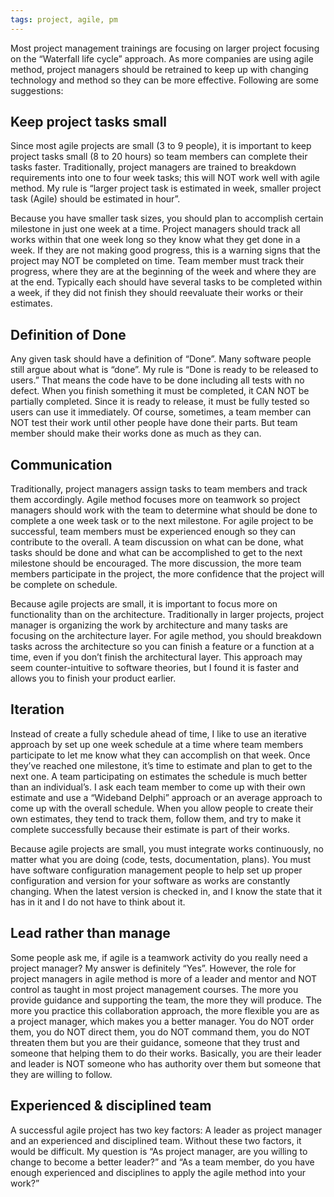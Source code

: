 ```yaml
---
tags: project, agile, pm
---
```


Most project management trainings are focusing on larger project focusing on the
“Waterfall life cycle” approach. As more companies are using agile method,
project managers should be retrained to keep up with changing technology and
method so they can be more effective. Following are some suggestions:

## Keep project tasks small

Since most agile projects are small (3 to 9 people), it is important to keep
project tasks small (8 to 20 hours) so team members can complete their tasks
faster. Traditionally, project managers are trained to breakdown requirements
into one to four week tasks; this will NOT work well with agile method. My rule
is “larger project task is estimated in week, smaller project task (Agile)
should be estimated in hour”.

Because you have smaller task sizes, you should plan to accomplish certain
milestone in just one week at a time. Project managers should track all works
within that one week long so they know what they get done in a week. If they are
not making good progress, this is a warning signs that the project may NOT be
completed on time. Team member must track their progress, where they are at the
beginning of the week and where they are at the end. Typically each should have
several tasks to be completed within a week, if they did not finish they should
reevaluate their works or their estimates.

## Definition of Done

Any given task should have a definition of “Done”. Many software people still
argue about what is “done”. My rule is “Done is ready to be released to users.”
That means the code have to be done including all tests with no defect. When you
finish something it must be completed, it CAN NOT be partially completed. Since
it is ready to release, it must be fully tested so users can use it immediately.
Of course, sometimes, a team member can NOT test their work until other people
have done their parts. But team member should make their works done as much as
they can.

## Communication

Traditionally, project managers assign tasks to team members and track them
accordingly. Agile method focuses more on teamwork so project managers should
work with the team to determine what should be done to complete a one week task
or to the next milestone. For agile project to be successful, team members must
be experienced enough so they can contribute to the overall. A team discussion
on what can be done, what tasks should be done and what can be accomplished to
get to the next milestone should be encouraged. The more discussion, the more
team members participate in the project, the more confidence that the project
will be complete on schedule.

Because agile projects are small, it is important to focus more on functionality
than on the architecture. Traditionally in larger projects, project manager is
organizing the work by architecture and many tasks are focusing on the
architecture layer. For agile method, you should breakdown tasks across the
architecture so you can finish a feature or a function at a time, even if you
don’t finish the architectural layer. This approach may seem counter-intuitive
to software theories, but I found it is faster and allows you to finish your
product earlier.

## Iteration

Instead of create a fully schedule ahead of time, I like to use an iterative
approach by set up one week schedule at a time where team members participate to
let me know what they can accomplish on that week. Once they’ve reached one
milestone, it’s time to estimate and plan to get to the next one. A team
participating on estimates the schedule is much better than an individual’s. I
ask each team member to come up with their own estimate and use a “Wideband
Delphi” approach or an average approach to come up with the overall schedule.
When you allow people to create their own estimates, they tend to track them,
follow them, and try to make it complete successfully because their estimate is
part of their works.

Because agile projects are small, you must integrate works continuously, no
matter what you are doing (code, tests, documentation, plans). You must have
software configuration management people to help set up proper configuration and
version for your software as works are constantly changing. When the latest
version is checked in, and I know the state that it has in it and I do not have
to think about it.

## Lead rather than manage

Some people ask me, if agile is a teamwork activity do you really need a project
manager? My answer is definitely “Yes”. However, the role for project managers
in agile method is more of a leader and mentor and NOT control as taught in most
project management courses. The more you provide guidance and supporting the
team, the more they will produce. The more you practice this collaboration
approach, the more flexible you are as a project manager, which makes you a
better manager. You do NOT order them, you do NOT direct them, you do NOT
command them, you do NOT threaten them but you are their guidance, someone that
they trust and someone that helping them to do their works. Basically, you are
their leader and leader is NOT someone who has authority over them but someone
that they are willing to follow.

## Experienced & disciplined team

A successful agile project has two key factors: A leader as project manager and
an experienced and disciplined team. Without these two factors, it would be
difficult. My question is “As project manager, are you willing to change to
become a better leader?” and “As a team member, do you have enough experienced
and disciplines to apply the agile method into your work?”

